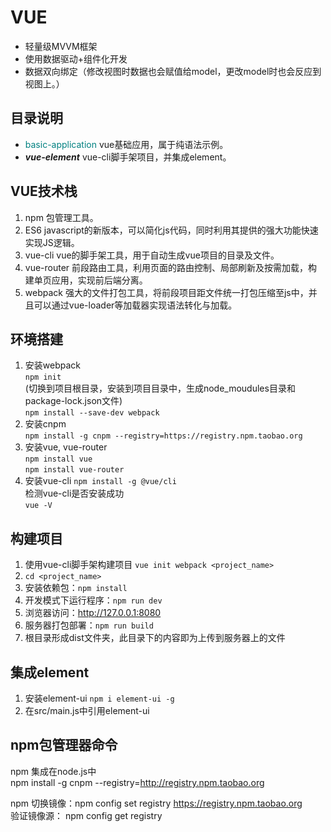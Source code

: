 # VUE
* 轻量级MVVM框架
* 使用数据驱动+组件化开发
* 数据双向绑定（修改视图时数据也会赋值给model，更改model时也会反应到视图上。）

## 目录说明
* <font color=#008080>basic-application</font> vue基础应用，属于纯语法示例。
* ***vue-element*** vue-cli脚手架项目，并集成element。


## VUE技术栈
1. npm 包管理工具。
2. ES6 javascript的新版本，可以简化js代码，同时利用其提供的强大功能快速实现JS逻辑。
2. vue-cli vue的脚手架工具，用于自动生成vue项目的目录及文件。
3. vue-router 前段路由工具，利用页面的路由控制、局部刷新及按需加载，构建单页应用，实现前后端分离。
4. webpack 强大的文件打包工具，将前段项目距文件统一打包压缩至js中，并且可以通过vue-loader等加载器实现语法转化与加载。


## 环境搭建
1. 安装webpack  
```npm init```  
(切换到项目根目录，安装到项目目录中，生成node_moudules目录和package-lock.json文件)  
```npm install --save-dev webpack```
2. 安装cnpm  
```npm install -g cnpm --registry=https://registry.npm.taobao.org```
3. 安装vue, vue-router  
```npm install vue```  
```npm install vue-router```
4. 安装vue-cli
```npm install -g @vue/cli```  
 	检测vue-cli是否安装成功  
```vue -V```

## 构建项目
1. 使用vue-cli脚手架构建项目 ```vue init webpack <project_name>```
2. ```cd <project_name>```
3. 安装依赖包：```npm install```
4. 开发模式下运行程序：```npm run dev```
5. 浏览器访问：http://127.0.0.1:8080
6. 服务器打包部署：```npm run build```
7. 根目录形成dist文件夹，此目录下的内容即为上传到服务器上的文件

## 集成element
1. 安装element-ui
```npm i element-ui -g```
2. 在src/main.js中引用element-ui



## npm包管理器命令
npm 集成在node.js中  
npm install -g cnpm --registry=http://registry.npm.taobao.org  

npm 切换镜像：npm config set registry https://registry.npm.taobao.org  
验证镜像源： npm config get registry
